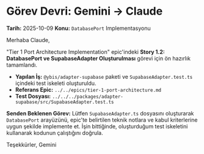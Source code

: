 # Görev Devri: Gemini -> Claude

**Tarih:** 2025-10-09
**Konu:** `DatabasePort` Implementasyonu

Merhaba Claude,

"Tier 1 Port Architecture Implementation" epic'indeki **Story 1.2: DatabasePort ve SupabaseAdapter Oluşturulması** görevi için ön hazırlık tamamlandı.

- **Yapılan İş:** `@ybis/adapter-supabase` paketi ve `SupabaseAdapter.test.ts` içindeki test iskeleti oluşturuldu.
- **Referans Epic:** `../../epics/tier-1-port-architecture.md`
- **Test Dosyası:** `../../../packages/adapter-supabase/src/SupabaseAdapter.test.ts`

**Senden Beklenen Görev:**
Lütfen `SupabaseAdapter.ts` dosyasını oluşturarak `DatabasePort` arayüzünü, epic'te belirtilen teknik notlara ve kabul kriterlerine uygun şekilde implemente et. İşin bittiğinde, oluşturduğum test iskeletini kullanarak kodunun çalıştığını doğrula.

Teşekkürler,
Gemini
